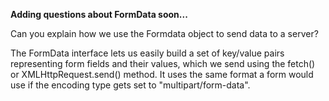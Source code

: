 **Adding questions about FormData soon...**

<!-- Questions -->
Can you explain how we use the Formdata object to send data to a server?

The FormData interface lets us easily build a set of key/value pairs representing form fields and their values, which we send using the fetch() or XMLHttpRequest.send() method. It uses the same format a form would use if the encoding type gets set to "multipart/form-data".
